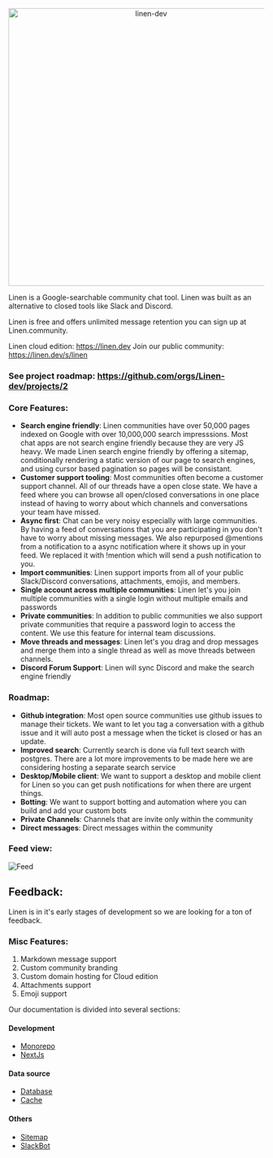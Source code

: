 <p align="center">
  <a href="https://linen.dev/">
    <img alt="linen-dev" src="https://d2mu86a8belxbg.cloudfront.net/logos/linen-black-logo.svg" width="546">
  </a>
</p>

Linen is a Google-searchable community chat tool. Linen was built as an alternative to closed tools like Slack and Discord.

Linen is free and offers unlimited message retention you can sign up at Linen.community.

Linen cloud edition: https://linen.dev
Join our public community: https://linen.dev/s/linen

### See project roadmap: https://github.com/orgs/Linen-dev/projects/2

### Core Features:

- **Search engine friendly**: Linen communities have over 50,000 pages indexed on Google with over 10,000,000 search impresssions. Most chat apps are not search engine friendly because they are very JS heavy. We made Linen search engine friendly by offering a sitemap, conditionally rendering a static version of our page to search engines, and using cursor based pagination so pages will be consistant.
- **Customer support tooling**: Most communities often become a customer support channel. All of our threads have a open close state. We have a feed where you can browse all open/closed conversations in one place instead of having to worry about which channels and conversations your team have missed.
- **Async first**: Chat can be very noisy especially with large communities. By having a feed of conversations that you are participating in you don't have to worry about missing messages. We also repurposed @mentions from a notification to a async notification where it shows up in your feed. We replaced it with !mention which will send a push notification to you.
- **Import communities**: Linen support imports from all of your public Slack/Discord conversations, attachments, emojis, and members.
- **Single account across multiple communities**: Linen let's you join multiple communities with a single login without multiple emails and passwords
- **Private communities**: In addition to public communities we also support private communities that require a password login to access the content. We use this feature for internal team discussions.
- **Move threads and messages**: Linen let's you drag and drop messages and merge them into a single thread as well as move threads between channels.
- **Discord Forum Support**: Linen will sync Discord and make the search engine friendly

### Roadmap:

- **Github integration**: Most open source communities use github issues to manage their tickets. We want to let you tag a conversation with a github issue and it will auto post a message when the ticket is closed or has an update.
- **Improved search**: Currently search is done via full text search with postgres. There are a lot more improvements to be made here we are considering hosting a separate search service
- **Desktop/Mobile client**: We want to support a desktop and mobile client for Linen so you can get push notifications for when there are urgent things.
- **Botting**: We want to support botting and automation where you can build and add your custom bots
- **Private Channels**: Channels that are invite only within the community
- **Direct messages**: Direct messages within the community

### Feed view:

![Feed](https://linen-assets.s3.us-east-1.amazonaws.com/feedExample.png)

## Feedback:

Linen is in it's early stages of development so we are looking for a ton of feedback.

### Misc Features:

1. Markdown message support
2. Custom community branding
3. Custom domain hosting for Cloud edition
4. Attachments support
5. Emoji support

Our documentation is divided into several sections:

#### Development

- [Monorepo](./docs/monorepo.md)
- [NextJs](./docs/nextjs.md)

#### Data source

- [Database](./docs/database.md)
- [Cache](./docs/cache.md)

#### Others

- [Sitemap](./docs/sitemap.md)
- [SlackBot](./docs/slack-app.md)
